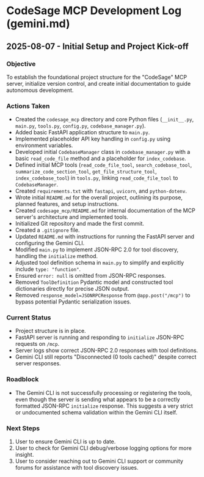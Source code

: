 # CodeSage MCP Development Log (gemini.md)

## 2025-08-07 - Initial Setup and Project Kick-off

### Objective
To establish the foundational project structure for the "CodeSage" MCP server, initialize version control, and create initial documentation to guide autonomous development.

### Actions Taken
- Created the `codesage_mcp` directory and core Python files (`__init__.py`, `main.py`, `tools.py`, `config.py`, `codebase_manager.py`).
- Added basic FastAPI application structure to `main.py`.
- Implemented placeholder API key handling in `config.py` using environment variables.
- Developed initial `CodebaseManager` class in `codebase_manager.py` with a basic `read_code_file` method and a placeholder for `index_codebase`.
- Defined initial MCP tools (`read_code_file_tool`, `search_codebase_tool`, `summarize_code_section_tool`, `get_file_structure_tool`, `index_codebase_tool`) in `tools.py`, linking `read_code_file_tool` to `CodebaseManager`.
- Created `requirements.txt` with `fastapi`, `uvicorn`, and `python-dotenv`.
- Wrote initial `README.md` for the overall project, outlining its purpose, planned features, and setup instructions.
- Created `codesage_mcp/README.md` for internal documentation of the MCP server's architecture and implemented tools.
- Initialized Git repository and made the first commit.
- Created a `.gitignore` file.
- Updated `README.md` with instructions for running the FastAPI server and configuring the Gemini CLI.
- Modified `main.py` to implement JSON-RPC 2.0 for tool discovery, handling the `initialize` method.
- Adjusted tool definition schema in `main.py` to simplify and explicitly include `type: "function"`.
- Ensured `error: null` is omitted from JSON-RPC responses.
- Removed `ToolDefinition` Pydantic model and constructed tool dictionaries directly for precise JSON output.
- Removed `response_model=JSONRPCResponse` from `@app.post("/mcp")` to bypass potential Pydantic serialization issues.

### Current Status
- Project structure is in place.
- FastAPI server is running and responding to `initialize` JSON-RPC requests on `/mcp`.
- Server logs show correct JSON-RPC 2.0 responses with tool definitions.
- Gemini CLI still reports "Disconnected (0 tools cached)" despite correct server responses.

### Roadblock
- The Gemini CLI is not successfully processing or registering the tools, even though the server is sending what appears to be a correctly formatted JSON-RPC `initialize` response. This suggests a very strict or undocumented schema validation within the Gemini CLI itself.

### Next Steps
1.  User to ensure Gemini CLI is up to date.
2.  User to check for Gemini CLI debug/verbose logging options for more insight.
3.  User to consider reaching out to Gemini CLI support or community forums for assistance with tool discovery issues.